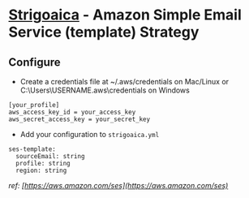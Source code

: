 # [Strigoaica](https://github.com/stefanoschrs/strigoaica) - Amazon Simple Email Service (template) Strategy

## Configure
- Create a credentials file at ~/.aws/credentials on Mac/Linux or C:\Users\USERNAME\.aws\credentials on Windows
```
[your_profile]
aws_access_key_id = your_access_key
aws_secret_access_key = your_secret_key
```

- Add your configuration to `strigoaica.yml`
```
ses-template:
  sourceEmail: string
  profile: string
  region: string
```

*ref: [https://aws.amazon.com/ses](https://aws.amazon.com/ses)*